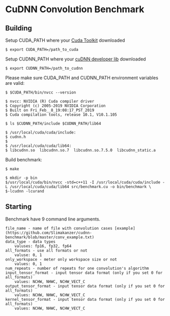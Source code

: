 CuDNN Convolution Benchmark
===============

Building
--------
Setup CUDA_PATH where your [Cuda Toolkit](https://docs.nvidia.com/cuda/index.html) downloaded
```shell
$ export CUDA_PATH=/path_to_cuda
```
Setup CUDNN_PATH where your [cuDNN developer lib](https://developer.nvidia.com/cudnn) downloaded
```shell
$ export CUDNN_PATH=/path_to_cudnn
```

Please make sure CUDA_PATH and CUDNN_PATH environment variables are valid:
```shell
$ $CUDA_PATH/bin/nvcc --version
```
```shell
$ nvcc: NVIDIA (R) Cuda compiler driver
$ Copyright (c) 2005-2019 NVIDIA Corporation
$ Built on Fri_Feb__8_19:08:17_PST_2019
$ Cuda compilation tools, release 10.1, V10.1.105
```

```shell
$ ls $CUDNN_PATH/include $CUDNN_PATH/lib64
```
```shell
$ /usr/local/cuda/cuda/include:
$ cudnn.h
$
$ /usr/local/cuda/cuda/lib64:
$ libcudnn.so  libcudnn.so.7  libcudnn.so.7.5.0  libcudnn_static.a
```
Build benchmark:
```shell
$ make
```
```shell
$ mkdir -p bin
$/usr/local/cuda/bin/nvcc -std=c++11 -I /usr/local/cuda/cuda/include -L /usr/local/cuda/cuda/lib64 src/benchmark.cu -o bin/benchmark \
$-lcudnn -lcurand
```

Starting
--------
Benchmark have 9 command line arguments.

    file_name - name of file with convolution cases [example](https://github.com/Slimakanzer/cudnn-benchmark/blob/master/conv_example.txt)
    data_type - data types 
        valuses: fp16, fp32, fp64
    all_formats - use all formats or not
        valuse: 0, 1
    only_workspace - meter only workspace size or not
        values: 0, 1
    num_repeats - number of repeats for one convolution's algorithm
    input_tensor_format - input tensor data format (only if you set 0 for all_formats)
        values: NCHW, NHWC, NCHW_VECT_C
    output_tensor_format - input tensor data format (only if you set 0 for all_formats)
        values: NCHW, NHWC, NCHW_VECT_C
    kernel_tensor_format - input tensor data format (only if you set 0 for all_formats)
        values: NCHW, NHWC, NCHW_VECT_C

